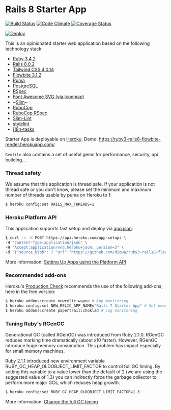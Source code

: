 # Rails 8 Starter App
[![Build Status](https://github.com/diowa/ruby3-rails8-flowbite-render/actions/workflows/ci.yml/badge.svg)](https://github.com/diowa/ruby3-rails8-flowbite-render/actions)
[![Code Climate](https://codeclimate.com/github/diowa/ruby3-rails8-flowbite-render/badges/gpa.svg)](https://codeclimate.com/github/diowa/ruby3-rails8-flowbite-render)
[![Coverage Status](https://coveralls.io/repos/github/diowa/ruby3-rails8-flowbite-render/badge.svg?branch=main)](https://coveralls.io/github/diowa/ruby3-rails8-flowbite-render?branch=main)

[![Deploy](https://www.herokucdn.com/deploy/button.svg)](https://heroku.com/deploy)

This is an opinionated starter web application based on the following technology stack:

* [Ruby 3.4.2][:ruby-url]
* [Rails 8.0.2][:ruby-on-rails-url]
* [Tailwind CSS 4.0.14][:tailwind-css-url]
* [Flowbite 3.1.2][:flowbite-url]
* [Puma][:puma-url]
* [PostgreSQL][:postgresql-url]
* [RSpec][:rspec-url]
* [Font Awesome SVG (via Iconmap)][:fontawesome-url]
* ~[Slim][:slim-url]~
* [RuboCop][:rubocop-url]
* [RuboCop RSpec][:rubocop-rspec-url]
* [Slim-Lint][:slim-lint-url]
* [stylelint][:stylelint-url]
* [i18n-tasks][:i18n-tasks-url]

[:flowbite-url]: https://flowbite.com/
[:fontawesome-url]: https://fontawesome.com
[:i18n-tasks-url]: https://github.com/glebm/i18n-tasks
[:postgresql-url]: https://www.postgresql.org
[:puma-url]: https://puma.io
[:rspec-url]: https://rspec.info
[:rubocop-rspec-url]: https://github.com/backus/rubocop-rspec
[:rubocop-url]: https://github.com/bbatsov/rubocop
[:ruby-on-rails-url]: https://rubyonrails.org
[:ruby-url]: https://www.ruby-lang.org/en/
[:shakapacker-url]: https://github.com/shakacode/shakapacker
[:slim-lint-url]: https://github.com/sds/slim-lint
[:slim-url]: https://slim-lang.com
[:stylelint-url]: https://stylelint.io
[:tailwind-css-url]: https://tailwindcss.com/
[:webpack-url]: https://webpack.js.org

Starter App is deployable on [Heroku](https://www.heroku.com/). Demo: https://ruby3-rails8-flowbite-render.herokuapp.com/

```Gemfile``` also contains a set of useful gems for performance, security, api building...

### Thread safety

We assume that this application is thread safe. If your application is not thread safe or you don't know, please set the minimum and maximum number of threads usable by puma on Heroku to 1:

```sh
$ heroku config:set RAILS_MAX_THREADS=1
```

### Heroku Platform API

This application supports fast setup and deploy via [app.json](https://devcenter.heroku.com/articles/app-json-schema):

```sh
$ curl -n -X POST https://api.heroku.com/app-setups \
-H "Content-Type:application/json" \
-H "Accept:application/vnd.heroku+json; version=3" \
-d '{"source_blob": { "url":"https://github.com/diowa/ruby3-rails8-flowbite-render/tarball/main/"} }'
```

More information: [Setting Up Apps using the Platform API](https://devcenter.heroku.com/articles/setting-up-apps-using-the-heroku-platform-api)

### Recommended add-ons

Heroku's [Production Check](https://blog.heroku.com/introducing_production_check) recommends the use of the following add-ons, here in the free version:

```sh
$ heroku addons:create newrelic:wayne # App monitoring
$ heroku config:set NEW_RELIC_APP_NAME="Rails 7 Starter App" # Set newrelic app name
$ heroku addons:create papertrail:choklad # Log monitoring
```

### Tuning Ruby's RGenGC

Generational GC (called RGenGC) was introduced from Ruby 2.1.0. RGenGC reduces marking time dramatically (about x10 faster). However, RGenGC introduce huge memory consumption. This problem has impact especially for small memory machines.

Ruby 2.1.1 introduced new environment variable RUBY_GC_HEAP_OLDOBJECT_LIMIT_FACTOR to control full GC timing. By setting this variable to a value lower than the default of 2 (we are using the suggested value of 1.3) you can indirectly force the garbage collector to perform more major GCs, which reduces heap growth.

```sh
$ heroku config:set RUBY_GC_HEAP_OLDOBJECT_LIMIT_FACTOR=1.3
```

More information: [Change the full GC timing](https://bugs.ruby-lang.org/issues/9607)
